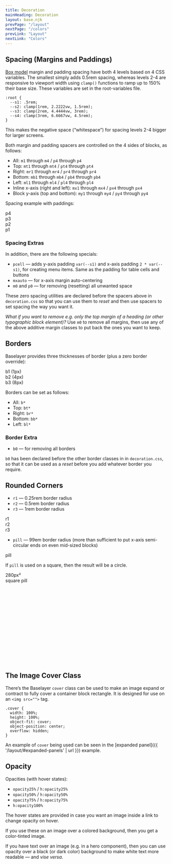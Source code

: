 ```yaml
---
title: Decoration
mainHeading: Decoration
layout: base.njk
prevPage: "/layout"
nextPage: "/colors"
prevLink: "Layout"
nextLink: "Colors"
---
```


## Spacing (Margins and Paddings)

[Box model](https://developer.mozilla.org/en-US/docs/Web/CSS/CSS_Box_Model/Introduction_to_the_CSS_box_model) margin and padding spacing have both 4 levels based on 4 CSS variables. The smallest simply adds 0.5rem spacing, whereas levels 2-4 are responsive to viewport width using `clamp()` functions to ramp up to 150% their base size. These variables are set in the root-variables file.

```
:root {
  --s1: .5rem;
  --s2: clamp(1rem, 2.2222vw, 1.5rem);
  --s3: clamp(2rem, 4.4444vw, 3rem);
  --s4: clamp(3rem, 6.6667vw, 4.5rem);
}
```

This makes the negative space (“whitespace”) for spacing levels 2-4 bigger for larger screens.

Both margin and padding spacers are controlled on the 4 sides of blocks, as follows:

* All: `m1` through `m4` / `p4` through `p4`
* Top: `mt1` through `mt4` / `pt4` through `pt4`
* Right: `mr1` through `mr4` / `pr4` through `pr4`
* Bottom: `mb1` through `mb4` / `pb4` through `pb4`
* Left: `ml1` through `ml4` / `pl4` through `pl4`
* Inline x-axis (right and left): `mx1` through `mx4` / `px4` through `px4`
* Block y-axis (top and bottom): `my1` through `my4` / `py4` through `py4`

Spacing example with paddings:

<div class="mt2 b1 p4">p4</div>

<div class="mt2 b1 p3">p3</div>

<div class="mt2 b1 p2">p2</div>

<div class="mt2 b1 p1">p1</div>

### Spacing Extras

In addition, there are the following specials:

* `pcell` — adds y-axis padding `var(--s1)` and x-axis padding `2 * var(--s1)`, for creating menu items. Same as the padding for table cells and buttons
* `mxauto` — for x-axis margin auto-centering
* `m0` and `p0` — for removing (resetting) all unwanted space

These zero spacing utilities are declared before the spacers above in `decoration.css` so that you can use them to _reset_ and then use spacers to set spacing the way you want it.

_What if you want to remove e.g. only the top margin of a heading (or other typographic block element)?_ Use `m0` to remove all margins, then use any of the above additive margin classes to put back the ones you want to keep.

## Borders

Baselayer provides three thicknesses of border (plus a zero border override):

<div class="mt2 b1 p1">b1 (1px)</div>

<div class="mt2 b2 p1">b2 (4px)</div>

<div class="mt2 b3 p1">b3 (8px)</div>

Borders can be set as follows:

* All: `b*`
* Top: `bt*`
* Right: `br*`
* Bottom: `bb*`
* Left: `bl*`

### Border Extra

* `b0` — for removing all borders

`b0` has been declared before the other border classes in in `decoration.css`, so that it can be used as a _reset_ before you add whatever border you require.

## Rounded Corners

* `r1` — 0.25rem border radius
* `r2` — 0.5rem border radius
* `r3` — 1rem border radius

<div class="mt2 sm:grid3cols gap">
  <div class="b1 r1 p1">r1</div>
  <div class="b1 r2 p1">r2</div>
  <div class="b1 r3 p1">r3</div>
</div>

* `pill` — 99em border radius (more than sufficient to put x-axis semi-circular ends on even mid-sized blocks)

<div class="mt2 b1 pill p3">pill</div>

If `pill` is used on a square, then the result will be a circle.

<div class="mt2 b1 pill flex flexcenter flexmiddle center" style="width: 280px; height: 280px;">280px²<br>square pill</div>

## The Image Cover Class

There’s the Baselayer `cover` class can be used to make an image expand or contract to fully cover a container block rectangle. It is designed for use on an `<img src="">` tag.

```
.cover {
  width: 100%;
  height: 100%;
  object-fit: cover;
  object-position: center;
  overflow: hidden;
}
```

An example of `cover` being used can be seen in the [expanded panel]({{ '/layout/#expanded-panels' | url }}) example.

## Opacity

Opacities (with hover states):

* `opacity25%` / `h:opacity25%`
* `opacity50%` / `h:opacity50%`
* `opacity75%` / `h:opacity75%`
*  `h:opacity100%`

The hover states are provided in case you want an image inside a link to change opacity on hover.

If you use these on an image over a colored background, then you get a color-tinted image.

If you have text over an image (e.g. in a hero component), then you can use opacity over a black (or dark color) background to make white text more readable — and _vise versa_.